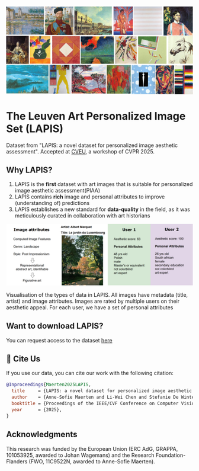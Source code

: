 ![Set of example images in LAPIS](set_imgs.jpg)
# The Leuven Art Personalized Image Set (LAPIS)
Dataset from "LAPIS: a novel dataset for personalized image aesthetic assessment".
Accepted at [CVEU](https://cveu.github.io/), a workshop of CVPR 2025.

## Why LAPIS?
1. LAPIS is the **first** dataset with art images that is suitable for personalized image aesthetic assessment(PIAA)
2. LAPIS contains **rich** image and personal attributes to improve (understanding of) predictions
4. LAPIS establishes a new standard for **data-quality** in the field, as it was meticulously curated in collaboration with art historians

![image example with all its attributes](img_labels.png)

Visualisation of the types of data in LAPIS. All images have metadata (title, artist) and image attributes. Images are rated by multiple users on their aesthetic appeal. For each user, we have a set of personal attributes

## Want to download LAPIS?
You can request access to the dataset [here]()

## 📖 Cite Us
If you use our data, you can cite our work with the following citation:

```bibtex
@Inproceedings{Maerten2025LAPIS,
  title     = {LAPIS: a novel dataset for personalized image aesthetic assessment},
  author    = {Anne-Sofie Maerten and Li-Wei Chen and Stefanie De Winter and Christophe Bossens and Johan Wagemans},
  booktitle = {Proceedings of the IEEE/CVF Conference on Computer Vision and Pattern Recognition (CVPR) Workshops},
  year      = {2025},
}
```

## Acknowledgments
This research was funded by the European Union (ERC AdG, GRAPPA, 101053925, awarded to Johan Wagemans) and the Research Foundation-Flanders (FWO, 11C9522N, awarded to Anne-Sofie Maerten).

